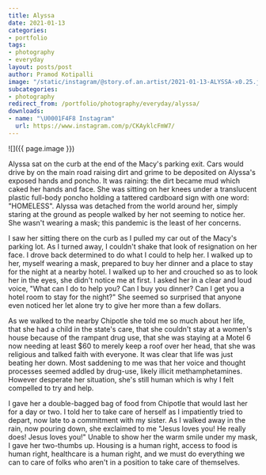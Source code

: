 ```yaml
---
title: Alyssa
date: 2021-01-13
categories:
- portfolio
tags:
- photography
- everyday
layout: posts/post
author: Pramod Kotipalli
image: "/static/instagram/@story.of.an.artist/2021-01-13-ALYSSA-x0.25.jpg"
subcategories:
- photography
redirect_from: /portfolio/photography/everyday/alyssa/
downloads:
- name: "\U0001F4F8 Instagram"
  url: https://www.instagram.com/p/CKAyklcFmW7/
---
```


![]({{ page.image }})

Alyssa sat on the curb at the end of the Macy's parking exit. Cars would drive by on the main road raising dirt and grime to be deposited on Alyssa's exposed hands and poncho. It was raining: the dirt became mud which caked her hands and face. She was sitting on her knees under a translucent plastic full-body poncho holding a tattered cardboard sign with one word: "HOMELESS". Alyssa was detached from the world around her, simply staring at the ground as people walked by her not seeming to notice her. She wasn't wearing a mask; this pandemic is the least of her concerns.

I saw her sitting there on the curb as I pulled my car out of the Macy's parking lot. As I turned away, I couldn't shake that look of resignation on her face. I drove back determined to do what I could to help her. I walked up to her, myself wearing a mask, prepared to buy her dinner and a place to stay for the night at a nearby hotel. I walked up to her and crouched so as to look her in the eyes, she didn't notice me at first. I asked her in a clear and loud voice, "What can I do to help you? Can I buy you dinner? Can I get you a hotel room to stay for the night?" She seemed so surprised that anyone even noticed her let alone try to give her more than a few dollars.

As we walked to the nearby Chipotle she told me so much about her life, that she had a child in the state's care, that she couldn't stay at a women's house because of the rampant drug use, that she was staying at a Motel 6 now needing at least $60 to merely keep a roof over her head, that she was religious and talked faith with everyone. It was clear that life was just beating her down. Most saddening to me was that her voice and thought processes seemed addled by drug-use, likely illicit methamphetamines. However desperate her situation, she's still human which is why I felt compelled to try and help.

I gave her a double-bagged bag of food from Chipotle that would last her for a day or two. I told her to take care of herself as I impatiently tried to depart, now late to a commitment with my sister. As I walked away in the rain, now pouring down, she exclaimed to me "Jesus loves you! He really does! Jesus loves you!" Unable to show her the warm smile under my mask, I gave her two-thumbs up. Housing is a human right, access to food is human right, healthcare is a human right, and we must do everything we can to care of folks who aren't in a position to take care of themselves.
